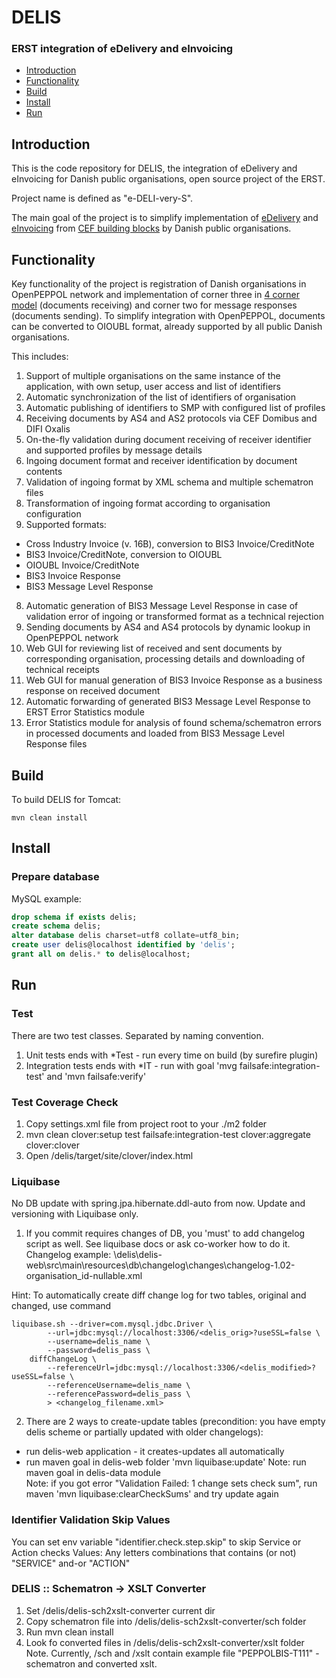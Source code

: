 # DELIS 

### ERST integration of eDelivery and eInvoicing 


* [Introduction](#introduction)
* [Functionality](#functionality)
* [Build](#build)
* [Install](#install)
* [Run](#run)
		  
## <a id="introduction">Introduction</a>

This is the code repository for DELIS, the integration of eDelivery and eInvoicing for Danish public organisations, open source project of the ERST.

Project name is defined as "e-DELI-very-S".

The main goal of the project is to simplify implementation of [eDelivery](https://ec.europa.eu/cefdigital/wiki/display/CEFDIGITAL/eDelivery) and [eInvoicing](https://ec.europa.eu/cefdigital/wiki/display/CEFDIGITAL/eInvoicing) from [CEF building blocks](https://ec.europa.eu/cefdigital/wiki/display/CEFDIGITAL/Building+Blocks) by Danish public organisations.

## <a id="functionality">Functionality</a>

Key functionality of the project is registration of Danish organisations in OpenPEPPOL network and implementation of corner three in [4 corner model](https://ec.europa.eu/cefdigital/wiki/display/CEFDIGITAL/Message+exchange) (documents receiving) and corner two for message responses (documents sending). To simplify integration with OpenPEPPOL, documents can be converted to OIOUBL format, already supported by all public Danish organisations.

This includes:

1. Support of multiple organisations on the same instance of the application, with own setup, user access and list of identifiers
1. Automatic synchronization of the list of identifiers of organisation
1. Automatic publishing of identifiers to SMP with configured list of profiles
1. Receiving documents by AS4 and AS2 protocols via CEF Domibus and DIFI Oxalis
1. On-the-fly validation during document receiving of receiver identifier and supported profiles by message details
1. Ingoing document format and receiver identification by document contents
1. Validation of ingoing format by XML schema and multiple schematron files
1. Transformation of ingoing format according to organisation configuration
1. Supported formats: 
  * Cross Industry Invoice (v. 16B), conversion to BIS3 Invoice/CreditNote
  * BIS3 Invoice/CreditNote, conversion to OIOUBL
  * OIOUBL Invoice/CreditNote
  * BIS3 Invoice Response
  * BIS3 Message Level Response
8. Automatic generation of BIS3 Message Level Response in case of validation error of ingoing or transformed format as a technical rejection
1. Sending documents by AS4 and AS4 protocols by dynamic lookup in OpenPEPPOL network
1. Web GUI for reviewing list of received and sent documents by corresponding organisation, processing details and downloading of technical receipts
1. Web GUI for manual generation of BIS3 Invoice Response as a business response on received document
1. Automatic forwarding of generated BIS3 Message Level Response to ERST Error Statistics module
1. Error Statistics module for analysis of found schema/schematron errors in processed documents and loaded from BIS3 Message Level Response files

## <a id="build">Build</a>

To build DELIS for Tomcat:

    mvn clean install

## <a id="install">Install</a>

### Prepare database

MySQL example:

```sql
drop schema if exists delis;
create schema delis;
alter database delis charset=utf8 collate=utf8_bin; 
create user delis@localhost identified by 'delis';
grant all on delis.* to delis@localhost;
```

## <a id="functionality">Run</a>

### <a id="functionality">Test</a>
There are two test classes. Separated by naming convention.
1. Unit tests ends with *Test - run every time on build (by surefire plugin)
2. Integration tests ends with *IT - run with goal 'mvg failsafe:integration-test' and 'mvn failsafe:verify'

### Test Coverage Check
1. Copy settings.xml file from project root to your ./m2 folder
2. mvn clean clover:setup test failsafe:integration-test clover:aggregate clover:clover
3. Open /delis/target/site/clover/index.html

### Liquibase
No DB update with spring.jpa.hibernate.ddl-auto from now. Update and versioning with Liquibase only.
1. If you commit requires changes of DB, you 'must' to add changelog script as well. 
See liquibase docs or ask co-worker how to do it.
Changelog example: \delis\delis-web\src\main\resources\db\changelog\changes\changelog-1.02-organisation_id-nullable.xml

Hint:
To automatically create diff change log for two tables, original and changed, use command

```
liquibase.sh --driver=com.mysql.jdbc.Driver \
        --url=jdbc:mysql://localhost:3306/<delis_orig>?useSSL=false \
        --username=delis_name \
        --password=delis_pass \
    diffChangeLog \
        --referenceUrl=jdbc:mysql://localhost:3306/<delis_modified>?useSSL=false \
        --referenceUsername=delis_name \
        --referencePassword=delis_pass \
        > <changelog_filename.xml>
```

2. There are 2 ways to create-update tables (precondition: you have empty delis scheme or partially updated with older changelogs):
 - run delis-web application - it creates-updates all automatically
 - run maven goal in delis-web folder 'mvn liquibase:update'
 Note: run maven goal in delis-data module  
 Note: if you got error "Validation Failed: 1 change sets check sum", run maven 'mvn liquibase:clearCheckSums' and try update again
 
 ### Identifier Validation Skip Values
 You can set env variable "identifier.check.step.skip" to skip Service or Action checks
 Values:
  Any letters combinations that contains (or not) "SERVICE" and-or "ACTION"
  
 ### DELIS :: Schematron -> XSLT Converter
  
 1. Set /delis/delis-sch2xslt-converter current dir
 2. Copy schematron file into /delis/delis-sch2xslt-converter/sch folder
 3. Run mvn clean install
 4. Look fo converted files in /delis/delis-sch2xslt-converter/xslt folder
 Note. Currently, /sch and /xslt contain example file "PEPPOLBIS-T111" - schematron and converted xslt.  